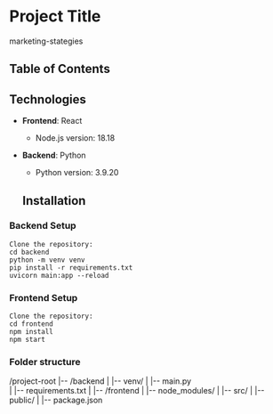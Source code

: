 # Project Title
marketing-stategies

## Table of Contents

## Technologies

- **Frontend**: React
  - Node.js version: 18.18
- **Backend**: Python
  - Python version: 3.9.20

  ## Installation

### Backend Setup

    Clone the repository:
    cd backend
    python -m venv venv
    pip install -r requirements.txt
    uvicorn main:app --reload

### Frontend Setup

    Clone the repository:
    cd frontend
    npm install
    npm start

### Folder structure
/project-root
    |-- /backend
    |   |-- venv/
    |   |-- main.py   
    |   |-- requirements.txt
    |
    |-- /frontend
    |   |-- node_modules/
    |   |-- src/
    |   |-- public/
    |   |-- package.json


